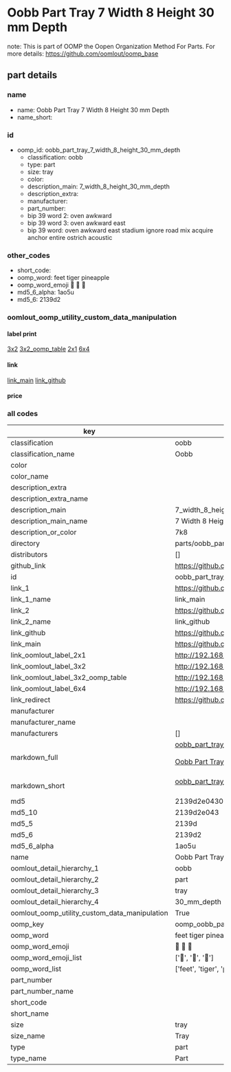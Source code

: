 # Oobb Part Tray 7 Width 8 Height 30 mm Depth  

note: This is part of OOMP the Oopen Organization Method For Parts. For more details: https://github.com/oomlout/oomp_base

##  part details
  







### name
* name: Oobb Part Tray 7 Width 8 Height 30 mm Depth
* name_short: 
### id
* oomp_id: oobb_part_tray_7_width_8_height_30_mm_depth
  * classification: oobb
  * type: part
  * size: tray
  * color: 
  * description_main: 7_width_8_height_30_mm_depth
  * description_extra: 
  * manufacturer: 
  * part_number: 
  * bip 39 word 2: oven awkward
  * bip 39 word 3: oven awkward east
  * bip 39 word: oven awkward east stadium ignore road mix acquire anchor entire ostrich acoustic

### other_codes
* short_code: 
* oomp_word: feet tiger pineapple
* oomp_word_emoji :feet: :tiger: :pineapple:
* md5_6_alpha: 1ao5u
* md5_6: 2139d2






### oomlout_oomp_utility_custom_data_manipulation
#### label print
[3x2](http://192.168.1.245:1112/?label=oomp%201ao5u)
[3x2_oomp_table](http://192.168.1.108:1112/?label=oomp%201ao5u)
[2x1](http://192.168.1.242:1112/?label=oomp%201ao5u)
[6x4](http://192.168.1.55:1112/?label=oomp%201ao5u)    

#### link

[link_main](https://github.com/oomlout/oomlout_oomp_version_1_messy/tree/main/parts/oobb_part_tray_7_width_8_height_30_mm_depth) [link_github](https://github.com/oomlout/oomlout_oomp_version_1_messy/tree/main/parts/oobb_part_tray_7_width_8_height_30_mm_depth)                             

#### price







### all codes 
| key | value |  
| --- | --- |  
| classification | oobb |  
| classification_name | Oobb |  
| color |  |  
| color_name |  |  
| description_extra |  |  
| description_extra_name |  |  
| description_main | 7_width_8_height_30_mm_depth |  
| description_main_name | 7 Width 8 Height 30 mm Depth |  
| description_or_color | 7k8 |  
| directory | parts/oobb_part_tray_7_width_8_height_30_mm_depth |  
| distributors | [] |  
| github_link | https://github.com/oomlout/oomlout_oomp_part_src/tree/main/parts/oobb_part_tray_7_width_8_height_30_mm_depth |  
| id | oobb_part_tray_7_width_8_height_30_mm_depth |  
| link_1 | https://github.com/oomlout/oomlout_oomp_version_1_messy/tree/main/parts/oobb_part_tray_7_width_8_height_30_mm_depth |  
| link_1_name | link_main |  
| link_2 | https://github.com/oomlout/oomlout_oomp_version_1_messy/tree/main/parts/oobb_part_tray_7_width_8_height_30_mm_depth |  
| link_2_name | link_github |  
| link_github | https://github.com/oomlout/oomlout_oomp_version_1_messy/tree/main/parts/oobb_part_tray_7_width_8_height_30_mm_depth |  
| link_main | https://github.com/oomlout/oomlout_oomp_version_1_messy/tree/main/parts/oobb_part_tray_7_width_8_height_30_mm_depth |  
| link_oomlout_label_2x1 | http://192.168.1.242:1112/?label=oomp%201ao5u |  
| link_oomlout_label_3x2 | http://192.168.1.245:1112/?label=oomp%201ao5u |  
| link_oomlout_label_3x2_oomp_table | http://192.168.1.108:1112/?label=oomp%201ao5u |  
| link_oomlout_label_6x4 | http://192.168.1.55:1112/?label=oomp%201ao5u |  
| link_redirect | https://github.com/oomlout/oomlout_oomp_version_1_messy/tree/main/parts/oobb_part_tray_7_width_8_height_30_mm_depth |  
| manufacturer |  |  
| manufacturer_name |  |  
| manufacturers | [] |  
| markdown_full | [oobb_part_tray_7_width_8_height_30_mm_depth](none)<br>[](none)<br>[Oobb Part Tray 7 Width 8 Height 30 Mm Depth](none)<br><br> |  
| markdown_short | [oobb_part_tray_7_width_8_height_30_mm_depth](none)<br><br> |  
| md5 | 2139d2e0430231c2ebb86d3e8b4434ee |  
| md5_10 | 2139d2e043 |  
| md5_5 | 2139d |  
| md5_6 | 2139d2 |  
| md5_6_alpha | 1ao5u |  
| name | Oobb Part Tray 7 Width 8 Height 30 mm Depth |  
| oomlout_detail_hierarchy_1 | oobb |  
| oomlout_detail_hierarchy_2 | part |  
| oomlout_detail_hierarchy_3 | tray |  
| oomlout_detail_hierarchy_4 | 30_mm_depth |  
| oomlout_oomp_utility_custom_data_manipulation | True |  
| oomp_key | oomp_oobb_part_tray_7_width_8_height_30_mm_depth |  
| oomp_word | feet tiger pineapple |  
| oomp_word_emoji | :feet: :tiger: :pineapple: |  
| oomp_word_emoji_list | [':feet:', ':tiger:', ':pineapple:'] |  
| oomp_word_list | ['feet', 'tiger', 'pineapple'] |  
| part_number |  |  
| part_number_name |  |  
| short_code |  |  
| short_name |  |  
| size | tray |  
| size_name | Tray |  
| type | part |  
| type_name | Part |  
